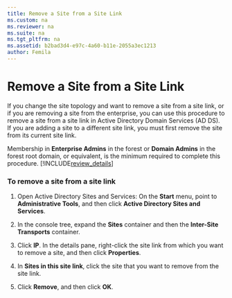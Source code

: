 ```yaml
---
title: Remove a Site from a Site Link
ms.custom: na
ms.reviewer: na
ms.suite: na
ms.tgt_pltfrm: na
ms.assetid: b2bad3d4-e97c-4a60-b11e-2055a3ec1213
author: Femila
---
```

# Remove a Site from a Site Link
  If you change the site topology and want to remove a site from a site link, or if you are removing a site from the enterprise, you can use this procedure to remove a site from a site link in Active Directory Domain Services \(AD DS\). If you are adding a site to a different site link, you must first remove the site from its current site link.  
  
 Membership in **Enterprise Admins** in the forest or **Domain Admins** in the forest root domain, or equivalent, is the minimum required to complete this procedure. [!INCLUDE[review_details](../Token/review_details_md.md)]  
  
### To remove a site from a site link  
  
1.  Open Active Directory Sites and Services: On the **Start** menu, point to **Administrative Tools**, and then click **Active Directory Sites and Services**.  
  
2.  In the console tree, expand the **Sites** container and then the **Inter\-Site Transports** container.  
  
3.  Click **IP**. In the details pane, right\-click the site link from which you want to remove a site, and then click **Properties**.  
  
4.  In **Sites in this site link**, click the site that you want to remove from the site link.  
  
5.  Click **Remove**, and then click **OK**.  
  
  